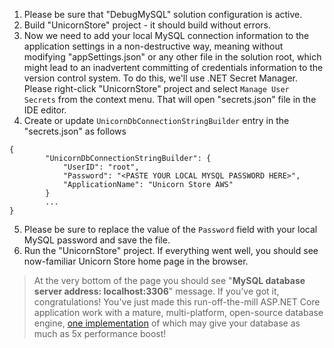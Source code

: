 <!--
+++
title = "Verifying MySQL Support"
menutitle = "Verifying MySQL Support Locally"
date = 2019-10-15T23:47:33-04:00
weight = 75
pre = "<b>7.5 </b>"
+++
-->
1. Please be sure that "DebugMySQL" solution configuration is active.
1. Build "UnicornStore" project - it should build without errors.
1. Now we need to add your local MySQL connection information to the application settings in a non-destructive way, meaning without modifying "appSettings.json" or any other file in the solution root, which might lead to an inadvertent committing of credentials information to the version control system. To do this, we'll use .NET Secret Manager. Please right-click "UnicornStore" project and select `Manage User Secrets` from the context menu. That will open "secrets.json" file in the IDE editor.
1. Create or update `UnicornDbConnectionStringBuilder` entry in the "secrets.json" as follows
```
{
        "UnicornDbConnectionStringBuilder": {
            "UserID": "root",
            "Password": "<PASTE YOUR LOCAL MYSQL PASSWORD HERE>",
            "ApplicationName": "Unicorn Store AWS"
        }
        ...
}
  ```
  5. Please be sure to replace the value of the `Password` field with your local MySQL password and save the file.
  5. Run the "UnicornStore" project. If everything went well, you should see now-familiar Unicorn Store home page in the browser. 
  
  > At the very bottom of the page you should see "**MySQL database server address: localhost:3306**" message. If you've got it, congratulations! You've just made this run-off-the-mill ASP.NET Core application work with a mature, multi-platform, open-source database engine, [one implementation](https://aws.amazon.com/rds/aurora/mysql-features/) of which may give your database as much as 5x performance boost!
